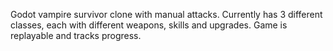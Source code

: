 Godot vampire survivor clone with manual attacks. Currently has 3 different classes, each with different weapons, skills and upgrades. Game is replayable and tracks progress. 
